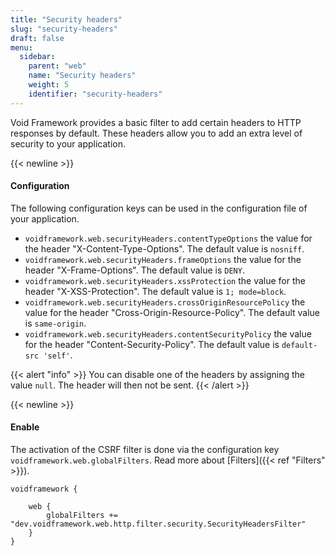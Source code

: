 ```yaml
---
title: "Security headers"
slug: "security-headers"
draft: false
menu:
  sidebar:
    parent: "web"
    name: "Security headers"
    weight: 5
    identifier: "security-headers"
---
```


Void Framework provides a basic filter to add certain headers to HTTP responses by default. These headers allow you to add an extra level of security to your application.



{{< newline >}}
#### Configuration

The following configuration keys can be used in the configuration file of your application.

* `voidframework.web.securityHeaders.contentTypeOptions` the value for the header "X-Content-Type-Options". The default value is `nosniff`.
* `voidframework.web.securityHeaders.frameOptions` the value for the header "X-Frame-Options". The default value is `DENY`.
* `voidframework.web.securityHeaders.xssProtection` the value for the header "X-XSS-Protection". The default value is `1; mode=block`.
* `voidframework.web.securityHeaders.crossOriginResourcePolicy` the value for the header "Cross-Origin-Resource-Policy". The default value is `same-origin`.
* `voidframework.web.securityHeaders.contentSecurityPolicy` the value for the header "Content-Security-Policy". The default value is `default-src 'self'`.


{{< alert "info" >}}
You can disable one of the headers by assigning the value <code>null</code>. The header will then not be sent.
{{< /alert >}}


{{< newline >}}
#### Enable


The activation of the CSRF filter is done via the configuration key `voidframework.web.globalFilters`. Read more about [Filters]({{< ref "Filters" >}}).


```text
voidframework {

    web {
        globalFilters += "dev.voidframework.web.http.filter.security.SecurityHeadersFilter"
    }
}
```
